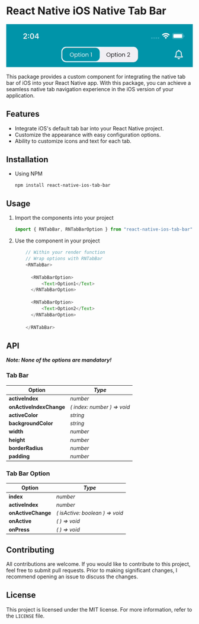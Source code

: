 # React Native iOS Native Tab Bar


![example](./example.gif)


This package provides a custom component for integrating the native tab bar of iOS into your React Native app. With this
package, you can achieve a seamless native tab navigation experience in the iOS version of your application.

## Features

- Integrate iOS's default tab bar into your React Native project.
- Customize the appearance with easy configuration options.
- Ability to customize icons and text for each tab.

## Installation

- Using NPM

   ```shell
  npm install react-native-ios-tab-bar
   ```

## Usage

1. Import the components into your project
   ```js
   import { RNTabBar, RNTabBarOption } from "react-native-ios-tab-bar";
   ```
2. Use the component in your project
   ```js
       // Within your render function
       // Wrap options with RNTabBar
       <RNTabBar>  
   
         <RNTabBarOption>
             <Text>Option1</Text>  
         </RNTabBarOption>  
         
         <RNTabBarOption>  
             <Text>Option2</Text>  
         </RNTabBarOption>  
         
       </RNTabBar>
   ```

## API

***Note: None of the options are mandatory!***

### Tab Bar

| Option                  | *Type*                      |
|-------------------------|-----------------------------|
| **activeIndex**         | *number*                    |
| **onActiveIndexChange** | *( index: number ) => void* |
| **activeColor**         | *string*                    |
| **backgroundColor**     | *string*                    |
| **width**               | *number*                    |
| **height**              | *number*                    |
| **borderRadius**        | *number*                    |
| **padding**             | *number*                    |

### Tab Bar Option

| Option             | *Type*                          |
|--------------------|---------------------------------|
| **index**          | *number*                        |
| **activeIndex**    | *number*                        |
| **onActiveChange** | *( isActive: boolean ) => void* |
| **onActive**       | *( ) => void*                   |
| **onPress**        | *( ) => void*                   |

## Contributing

All contributions are welcome.
If you would like to contribute to this project, feel free to submit pull requests.
Prior to making significant changes, I recommend opening an issue to discuss the changes.

## License

This project is licensed under the MIT license. For more information, refer to the `LICENSE` file.
